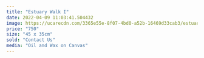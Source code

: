 ```yaml
---
title: "Estuary Walk I"
date: 2022-04-09 11:03:41.504432
image: https://ucarecdn.com/3365e55e-8f07-4bd0-a52b-16469d33cab3/estuary-walk-i.jpg
price: "750"
size: "45 x 35cm"
sold: "Contact Us"
media: "Oil and Wax on Canvas"
---
```


